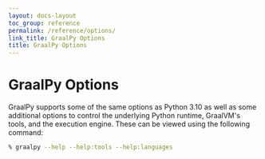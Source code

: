 ```yaml
---
layout: docs-layout
toc_group: reference
permalink: /reference/options/
link_title: GraalPy Options
title: GraalPy Options
---
```


# GraalPy Options

GraalPy supports some of the same options as Python 3.10 as well as some additional options to control the underlying Python runtime, GraalVM's tools, and the execution engine.
These can be viewed using the following command:

```bash
% graalpy --help --help:tools --help:languages
```